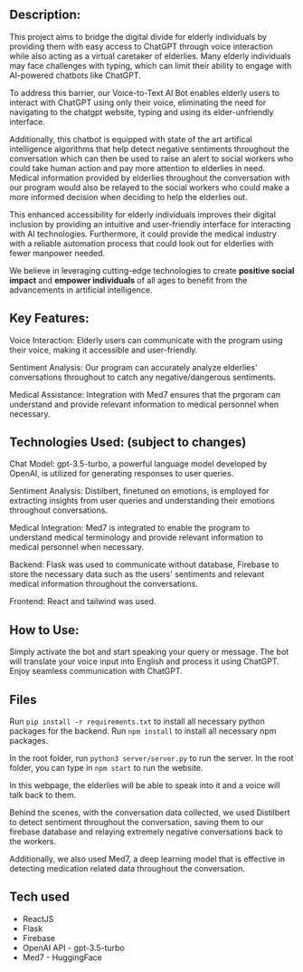 ## Description:
This project aims to bridge the digital divide for elderly individuals by providing them with easy access to ChatGPT through voice interaction while also acting as a virtual caretaker of elderlies. Many elderly individuals may face challenges with typing, which can limit their ability to engage with AI-powered chatbots like ChatGPT. 

To address this barrier, our Voice-to-Text AI Bot enables elderly users to interact with ChatGPT using only their voice, eliminating the need for navigating to the chatgpt website, typing and using its elder-unfriendly interface. 

Additionally, this chatbot is equipped with state of the art artifical intelligence algorithms that help detect negative sentiments throughout the conversation which can then be used to raise an alert to social workers who could take human action and pay more attention to elderlies in need. Medical information provided by elderlies throughout the conversation with our program would also be relayed to the social workers who could make a more informed decision when deciding to help the elderlies out.

This enhanced accessibility for elderly individuals improves their digital inclusion by providing an intuitive and user-friendly interface for interacting with AI technologies. Furthermore, it could provide the medical industry with a reliable automation process that could look out for elderlies with fewer manpower needed. 

We believe in leveraging cutting-edge technologies to create **positive social impact** and **empower individuals** of all ages to benefit from the advancements in artificial intelligence.

## Key Features:
Voice Interaction: Elderly users can communicate with the program using their voice, making it accessible and user-friendly.

Sentiment Analysis: Our program can accurately analyze elderlies' conversations throughout to catch any negative/dangerous sentiments.

Medical Assistance: Integration with Med7 ensures that the prgoram can understand and provide relevant information to medical personnel when necessary.


## Technologies Used: (subject to changes)
Chat Model: gpt-3.5-turbo, a powerful language model developed by OpenAI, is utilized for generating responses to user queries.

Sentiment Analysis: Distilbert, finetuned on emotions, is employed for extracting insights from user queries and understanding their emotions throughout conversations.

Medical Integration: Med7 is integrated to enable the program to understand medical terminology and provide relevant information to medical personnel when necessary.

Backend: Flask was used to communicate without database, Firebase to store the necessary data such as the users' sentiments and relevant medical information throughout the conversations.

Frontend: React and tailwind was used.


## How to Use:
Simply activate the bot and start speaking your query or message.
The bot will translate your voice input into English and process it using ChatGPT.
Enjoy seamless communication with ChatGPT.

## Files

Run `pip install -r requirements.txt` to install all necessary python packages for the backend. 
Run `npm install` to install all necessary npm packages.

In the root folder, run `python3 server/server.py` to run the server.
In the root folder, you can type in `npm start` to run the website.

In this webpage, the elderlies will be able to speak into it and a voice will talk back to them.

Behind the scenes, with the conversation data collected, we used Distilbert to detect sentiment throughout the conversation, saving them to our firebase database and relaying extremely negative conversations back to the workers. 

Additionally, we also used Med7, a deep learning model that is effective in detecting medication related data throughout the conversation.

## Tech used 

* ReactJS
* Flask 
* Firebase
* OpenAI API - gpt-3.5-turbo
* Med7 - HuggingFace